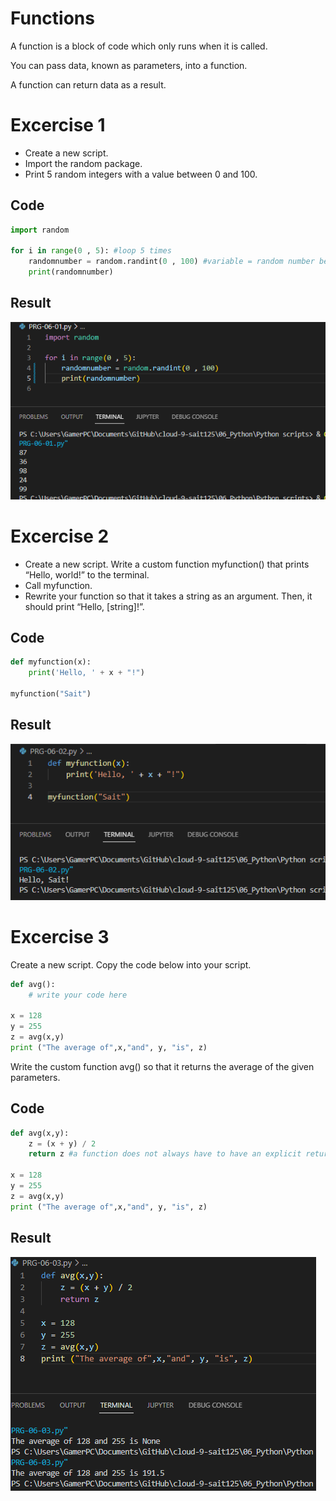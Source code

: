 # Functions
A function is a block of code which only runs when it is called.

You can pass data, known as parameters, into a function.

A function can return data as a result.
# Excercise 1
- Create a new script.
- Import the random package.
- Print 5 random integers with a value between 0 and 100.

## Code
```python
import random

for i in range(0 , 5): #loop 5 times
    randomnumber = random.randint(0 , 100) #variable = random number between 0-100
    print(randomnumber) 
```
## Result
![6.1](../../00_includes/PYT/PYT-06-01.png)

# Excercise 2
- Create a new script.
Write a custom function myfunction() that prints “Hello, world!” to the terminal.
- Call myfunction.
- Rewrite your function so that it takes a string as an argument. Then, it should print “Hello, [string]!”.

## Code
```python
def myfunction(x):
    print('Hello, ' + x + "!")

myfunction("Sait")  
```

## Result
![6.2](../../00_includes/PYT/PYT-06-02.png)
# Excercise 3
Create a new script.
Copy the code below into your script.
```python
def avg():
    # write your code here
 
x = 128
y = 255
z = avg(x,y)
print ("The average of",x,"and", y, "is", z)
```
Write the custom function avg() so that it returns the average of the given parameters.


## Code
```python
def avg(x,y):
    z = (x + y) / 2
    return z #a function does not always have to have an explicit return statement. If the function doesn’t need to provide any results to the calling point, then the return is not needed.

x = 128
y = 255
z = avg(x,y)
print ("The average of",x,"and", y, "is", z)
```
## Result
![6.3](../../00_includes/PYT/PYT-06-03.png)